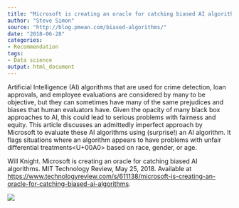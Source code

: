 ```yaml
---
title: "Microsoft is creating an oracle for catching biased AI algorithms"
author: "Steve Simon"
source: "http://blog.pmean.com/biased-algorithms/"
date: "2018-06-28"
categories:
- Recommendation
tags:
- Data science
output: html_document
---
```


Artificial Intelligence (AI) algorithms that are used for crime
detection, loan approvals, and employee evaluations are considered by
many to be objective, but they can sometimes have many of the same
prejudices and biases that human evaluators have. Given the opacity of
many black box approaches to AI, this could lead to serious problems
with fairness and equity. This article discusses an admittedly imperfect
approach by Microsoft to evaluate these AI algorithms using (surprise!)
an AI algorithm. It flags situations where an algorithm appears to have
problems with unfair differential treatments<U+00A0> based on race, gender, or
age.

<!---More--->

Will Knight. Microsoft is creating an oracle for catching biased AI
algorithms. MIT Technology Review, May 25, 2018. Available at
<https://www.technologyreview.com/s/611138/microsoft-is-creating-an-oracle-for-catching-biased-ai-algorithms>.

![](http://www.pmean.com/new-images/18/biased-algorithms01.png)




